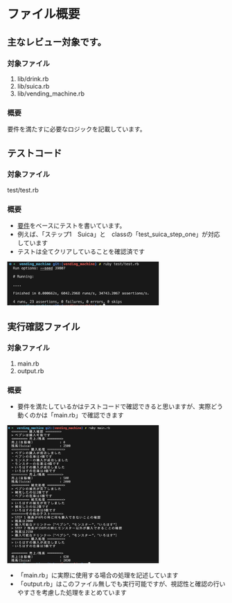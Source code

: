 # ファイル概要

## 主なレビュー対象です。

### 対象ファイル

1. lib/drink.rb
2. lib/suica.rb
3. lib/vending_machine.rb

### 概要

要件を満たすに必要なロジックを記載しています。

## テストコード

### 対象ファイル

test/test.rb

### 概要

* [要件](https://github.com/happiness-chain/practice/blob/main/08_ruby/003_%E8%87%AA%E8%B2%A9%E6%A9%9F%E5%95%8F%E9%A1%8C.md#%E3%82%B9%E3%83%86%E3%83%83%E3%83%971suica)をベースにテストを書いています。
* 例えば、「ステップ1　Suica」と　classの「test_suica_step_one」が対応しています
* テストは全てクリアしていることを確認済です

<img src="img/image-1.png" width="350px">



## 実行確認ファイル

### 対象ファイル

1. main.rb
2. output.rb

### 概要

* 要件を満たしているかはテストコードで確認できると思いますが、実際どう動くのかは「main.rb」で確認できます

<img src="img/image.png" width="350px">

* 「main.rb」に実際に使用する場合の処理を記述しています
* 「output.rb」はこのファイル無しでも実行可能ですが、視認性と確認の行いやすさを考慮した処理をまとめています
